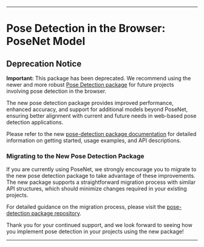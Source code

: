 
---

# Pose Detection in the Browser: PoseNet Model

## Deprecation Notice

**Important:** This package has been deprecated. We recommend using the newer and more robust [Pose Detection package](https://github.com/tensorflow/tfjs-models/tree/master/pose-detection) for future projects involving pose detection in the browser.

The new pose detection package provides improved performance, enhanced accuracy, and support for additional models beyond PoseNet, ensuring better alignment with current and future needs in web-based pose detection applications.

Please refer to the new [pose-detection package documentation](https://github.com/tensorflow/tfjs-models/tree/master/pose-detection) for detailed information on getting started, usage examples, and API descriptions.

### Migrating to the New Pose Detection Package

If you are currently using PoseNet, we strongly encourage you to migrate to the new pose detection package to take advantage of these improvements. The new package supports a straightforward migration process with similar API structures, which should minimize changes required in your existing projects.

For detailed guidance on the migration process, please visit the [pose-detection package repository](https://github.com/tensorflow/tfjs-models/tree/master/pose-detection).

Thank you for your continued support, and we look forward to seeing how you implement pose detection in your projects using the new package!

---
